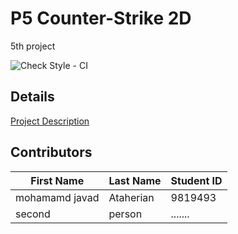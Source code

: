 # P5 Counter-Strike 2D
5th project

![Check Style - CI](https://github.com/java-kntu-982/p5-cs2d-s-JavadAtaherian/workflows/Check%20Style%20-%20CI/badge.svg)


## Details

<a href="https://docs.google.com/document/d/1Nlf7p70gZ7F2qY1d8FbI2ze4VXL8o145eb_FfNdp1ds/edit?usp=sharing">Project Description</a>

## Contributors

|First Name|Last Name|Student ID|
|---|---|---|
|mohamamd javad|Ataherian|9819493|
|second|person|.......|


